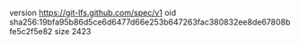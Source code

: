 version https://git-lfs.github.com/spec/v1
oid sha256:19bfa95b86d5ce6d6477d66e253b647263fac380832ee8de67808bfe5c2f5e82
size 2423
